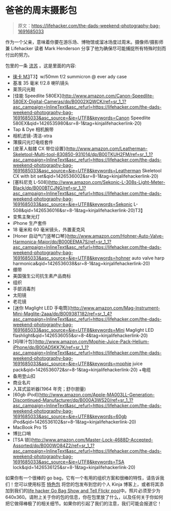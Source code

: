 # 爸爸的周末摄影包

> 原文：<https://lifehacker.com/the-dads-weekend-photography-bag-1691685033>

作为一个父亲，意味着你要在游乐场、博物馆或溜冰场度过周末。摄像师/摄影师兼 Lifehacker 读者 Mark Henderson 分享了他为确保尽可能捕捉所有特殊时刻而付出的努力。



包里的一条 [流苏](http://www.freitag.ch/Fundamentals/Backpacks/FRINGE/pa/F49) 。这是里面的内容:

*   [徕卡 M3](http://en.wikipedia.org/wiki/Leica_M3)T3】w/50mm f/2 summicron @ ever ady case
*   基准 35 毫米 f/2.8 喇叭镜头
*   莱茨闪光鞋
*   [佳能 Speedlite 580EX](http://www.amazon.com/Canon-Speedlite-580EX-Digital-Cameras/dp/B0002XQWCK/ref=sr_1_1?asc_campaign=InlineText&asc_refurl=https://lifehacker.com/the-dads-weekend-photography-bag-1691685033&asc_source=&ie=UTF8&keywords=Canon Speedlite 580EX&qid=1426535980&sr=8-1&tag=kinjalifehackerlink-20)
*   Tap & Dye 相机腕带
*   相机滤镜-清洁-xtra
*   薄膜闪光灯电缆套件
*   [皮革人骷髅 CX 带位设置](http://www.amazon.com/Leatherman-Skeletool-Multi-tool-830850-931014/dp/B00TKUH2FM/ref=sr_1_1?asc_campaign=InlineText&asc_refurl=https://lifehacker.com/the-dads-weekend-photography-bag-1691685033&asc_source=&ie=UTF8&keywords=Leatherman Skeletool CX with bit set&qid=1426536002&sr=8-1&tag=kinjalifehackerlink-20)
*   [塞科尼克 L-508](http://www.amazon.com/Sekonic-L-308s-Light-Meter-Black/dp/B000BTCJNG/ref=sr_1_1?asc_campaign=InlineText&asc_refurl=https://lifehacker.com/the-dads-weekend-photography-bag-1691685033&asc_source=&ie=UTF8&keywords=Sekonic L-508&qid=1426536016&sr=8-1&tag=kinjalifehackerlink-20)T3】
*   变焦主聚光灯
*   iPhone 生产套件
*   18 毫米和 60 毫米镜头，外置麦克风
*   [Honer 自动气门竖琴口琴](http://www.amazon.com/Hohner-Auto-Valve-Harmonica-Major/dp/B000EEMA7S/ref=sr_1_1?asc_campaign=InlineText&asc_refurl=https://lifehacker.com/the-dads-weekend-photography-bag-1691685033&asc_source=&ie=UTF8&keywords=hohner auto valve harp harmonica&qid=1426536038&sr=8-1&tag=kinjalifehackerlink-20)
*   绷带
*   美国强生公司抗生素产品商标
*   组织
*   手部消毒剂
*   太阳镜
*   老花镜
*   [迷你 Maglight LED 手电筒](http://www.amazon.com/Mag-Instrument-Mini-Maglite-2aaa/dp/B00938T182/ref=sr_1_4?asc_campaign=InlineText&asc_refurl=https://lifehacker.com/the-dads-weekend-photography-bag-1691685033&asc_source=&ie=UTF8&keywords=Mini Maglight LED flashlight&qid=1426536055&sr=8-4&tag=kinjalifehackerlink-20)
*   [吗啡汁包](http://www.amazon.com/Mophie-Juice-Pack-Helium-iPhone/dp/B00AD5KK7K/ref=sr_1_1?asc_campaign=InlineText&asc_refurl=https://lifehacker.com/the-dads-weekend-photography-bag-1691685033&asc_source=&ie=UTF8&keywords=mophie juice pack&qid=1426536072&sr=8-1&tag=kinjalifehackerlink-20) +电缆
*   备用登山扣
*   商业名片
*   入耳式监听器(1964 年壳；舒尔胆量)
*   [60gb iPod](http://www.amazon.com/Apple-MA003LL-Generation-Discontinued-Manufacturer/dp/B000A3WS20/ref=sr_1_1?asc_campaign=InlineText&asc_refurl=https://lifehacker.com/the-dads-weekend-photography-bag-1691685033&asc_source=&ie=UTF8&keywords=60gb iPod&qid=1426536102&sr=8-1&tag=kinjalifehackerlink-20)
*   MacBook Pro 15
*   博比口哨
*   [TSA 锁](http://www.amazon.com/Master-Lock-4688D-Accepted-Assorted/dp/B000WO84Z2/ref=sr_1_1?asc_campaign=InlineText&asc_refurl=https://lifehacker.com/the-dads-weekend-photography-bag-1691685033&asc_source=&ie=UTF8&keywords=TSA lock&qid=1426536125&sr=8-1&tag=kinjalifehackerlink-20)

如果你有一个很棒的 go bag，它有一个有用的组织方案和很棒的特性，请告诉我们！您可以使用标签 [特色包](http://kinja.com/tag/featured-bag) 将您的包发布到您的个人 Kinja 博客上，或者将其添加到我们的[life hacker Go Bag Show and Tell Flickr pool](http://www.flickr.com/groups/2301352@N21)中。照片必须至少为 640x360。请附上关于你的包的信息，你在包里放了什么，以及任何关于你如何把它做得棒极了的相关细节。如果你的引起了我们的注意，我们可能会报道它！
